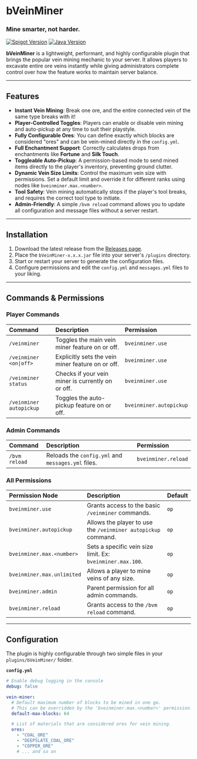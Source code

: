 # bVeinMiner
### Mine smarter, not harder.

[![Spigot Version](https://img.shields.io/badge/Spigot-1.21.x-orange?style=for-the-badge&logo=spigotmc)](https://www.spigotmc.org/)
[![Java Version](https://img.shields.io/badge/Java-21-blue?style=for-the-badge&logo=openjdk)](https://www.java.com/)

**bVeinMiner** is a lightweight, performant, and highly configurable plugin that brings the popular vein mining mechanic to your server. It allows players to excavate entire ore veins instantly while giving administrators complete control over how the feature works to maintain server balance.

---

## Features

* **Instant Vein Mining**: Break one ore, and the entire connected vein of the same type breaks with it!
* **Player-Controlled Toggles**: Players can enable or disable vein mining and auto-pickup at any time to suit their playstyle.
* **Fully Configurable Ores**: You can define exactly which blocks are considered "ores" and can be vein-mined directly in the `config.yml`.
* **Full Enchantment Support**: Correctly calculates drops from enchantments like **Fortune** and **Silk Touch**.
* **Toggleable Auto-Pickup**: A permission-based mode to send mined items directly to the player's inventory, preventing ground clutter.
* **Dynamic Vein Size Limits**: Control the maximum vein size with permissions. Set a default limit and override it for different ranks using nodes like `bveinminer.max.<number>`.
* **Tool Safety**: Vein mining automatically stops if the player's tool breaks, and requires the correct tool type to initiate.
* **Admin-Friendly**: A simple `/bvm reload` command allows you to update all configuration and message files without a server restart.

---

## Installation

1.  Download the latest release from the [Releases page](https://github.com/YOUR_USERNAME/bVeinMiner/releases).
2.  Place the `bVeinMiner-x.x.x.jar` file into your server's `/plugins` directory.
3.  Start or restart your server to generate the configuration files.
4.  Configure permissions and edit the `config.yml` and `messages.yml` files to your liking.

---

## Commands & Permissions

### Player Commands
| Command | Description | Permission |
| :--- | :--- | :--- |
| `/veinminer` | Toggles the main vein miner feature on or off. | `bveinminer.use` |
| `/veinminer <on\|off>` | Explicitly sets the vein miner feature on or off. | `bveinminer.use` |
| `/veinminer status` | Checks if your vein miner is currently on or off. | `bveinminer.use` |
| `/veinminer autopickup` | Toggles the auto-pickup feature on or off. | `bveinminer.autopickup` |

### Admin Commands
| Command | Description | Permission |
| :--- | :--- | :--- |
| `/bvm reload` | Reloads the `config.yml` and `messages.yml` files. | `bveinminer.reload` |

### All Permissions
| Permission Node | Description | Default |
| :--- | :--- | :--- |
| `bveinminer.use` | Grants access to the basic `/veinminer` commands. | `op` |
| `bveinminer.autopickup`| Allows the player to use the `/veinminer autopickup` command. | `op` |
| `bveinminer.max.<number>` | Sets a specific vein size limit. Ex: `bveinminer.max.100`. | `op` |
| `bveinminer.max.unlimited`| Allows a player to mine veins of any size. | `op` |
| `bveinminer.admin` | Parent permission for all admin commands. | `op` |
| `bveinminer.reload` | Grants access to the `/bvm reload` command. | `op` |

---

## Configuration

The plugin is highly configurable through two simple files in your `plugins/bVeinMiner/` folder.

**`config.yml`**
```yml
# Enable debug logging in the console
debug: false

vein-miner:
  # Default maximum number of blocks to be mined in one go.
  # This can be overridden by the 'bveinminer.max.<number>' permission.
  default-max-blocks: 64

  # List of materials that are considered ores for vein mining.
  ores:
    - "COAL_ORE"
    - "DEEPSLATE_COAL_ORE"
    - "COPPER_ORE"
    # ... and so on
